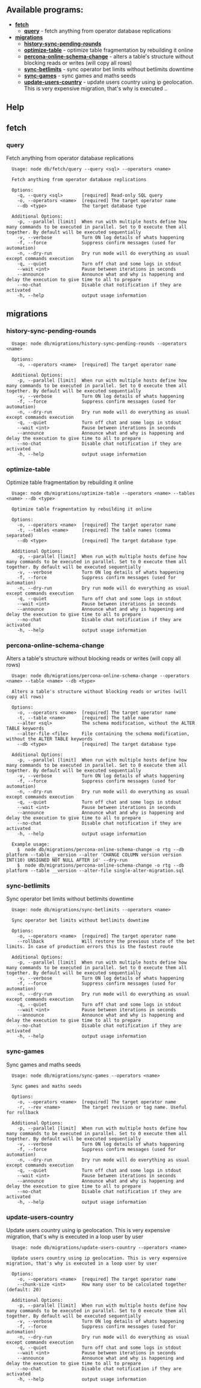 ## Available programs:

* **[fetch](#fetch)**
    * **[query](#fetch-query)** - fetch anything from operator database replications
* **[migrations](#migrations)**
    * **[history-sync-pending-rounds](#migrations-history-sync-pending-rounds)** 
    * **[optimize-table](#migrations-optimize-table)** - optimize table fragmentation by rebuilding it online
    * **[percona-online-schema-change](#migrations-percona-online-schema-change)** - alters a table&#x27;s structure without blocking reads or writes (will copy all rows)
    * **[sync-betlimits](#migrations-sync-betlimits)** - sync operator bet limits without betlimits downtime
    * **[sync-games](#migrations-sync-games)** - sync games and maths seeds
    * **[update-users-country](#migrations-update-users-country)** - update users country using ip geolocation. This is very expensive migration, that&#x27;s why is executed ..

## Help
## <a name="fetch"></a>fetch
### <a name="fetch-query"></a>query
Fetch anything from operator database replications
```
  Usage: node db/fetch/query --query <sql> --operators <name> 

  Fetch anything from operator database replications

  Options:
    -q, --query <sql>       [required] Read-only SQL query
    -o, --operators <name>  [required] The target operator name
    --db <type>             The target database type

  Additional Options:
    -p, --parallel [limit]  When run with multiple hosts define how many commands to be executed in parallel. Set to 0 execute them all together. By default will be executed sequentially
    -v, --verbose           Turn ON log details of whats happening
    -f, --force             Suppress confirm messages (used for automation)
    -n, --dry-run           Dry run mode will do everything as usual except commands execution
    -q, --quiet             Turn off chat and some logs in stdout
    --wait <int>            Pause between iterations in seconds
    --announce              Announce what and why is happening and delay the execution to give time to all to prepare
    --no-chat               Disable chat notification if they are activated
    -h, --help              output usage information
```
## <a name="migrations"></a>migrations
### <a name="migrations-history-sync-pending-rounds"></a>history-sync-pending-rounds

```
  Usage: node db/migrations/history-sync-pending-rounds --operators <name> 

  Options:
    -o, --operators <name>  [required] The target operator name

  Additional Options:
    -p, --parallel [limit]  When run with multiple hosts define how many commands to be executed in parallel. Set to 0 execute them all together. By default will be executed sequentially
    -v, --verbose           Turn ON log details of whats happening
    -f, --force             Suppress confirm messages (used for automation)
    -n, --dry-run           Dry run mode will do everything as usual except commands execution
    -q, --quiet             Turn off chat and some logs in stdout
    --wait <int>            Pause between iterations in seconds
    --announce              Announce what and why is happening and delay the execution to give time to all to prepare
    --no-chat               Disable chat notification if they are activated
    -h, --help              output usage information
```
### <a name="migrations-optimize-table"></a>optimize-table
Optimize table fragmentation by rebuilding it online
```
  Usage: node db/migrations/optimize-table --operators <name> --tables <name> --db <type> 

  Optimize table fragmentation by rebuilding it online

  Options:
    -o, --operators <name>  [required] The target operator name
    -t, --tables <name>     [required] The table names (comma separated)
    --db <type>             [required] The target database type

  Additional Options:
    -p, --parallel [limit]  When run with multiple hosts define how many commands to be executed in parallel. Set to 0 execute them all together. By default will be executed sequentially
    -v, --verbose           Turn ON log details of whats happening
    -f, --force             Suppress confirm messages (used for automation)
    -n, --dry-run           Dry run mode will do everything as usual except commands execution
    -q, --quiet             Turn off chat and some logs in stdout
    --wait <int>            Pause between iterations in seconds
    --announce              Announce what and why is happening and delay the execution to give time to all to prepare
    --no-chat               Disable chat notification if they are activated
    -h, --help              output usage information
```
### <a name="migrations-percona-online-schema-change"></a>percona-online-schema-change
Alters a table&#x27;s structure without blocking reads or writes (will copy all rows)
```
  Usage: node db/migrations/percona-online-schema-change --operators <name> --table <name> --db <type> 

  Alters a table's structure without blocking reads or writes (will copy all rows)

  Options:
    -o, --operators <name>  [required] The target operator name
    -t, --table <name>      [required] The table name
    --alter <sql>           The schema modification, without the ALTER TABLE keywords
    --alter-file <file>     File containing the schema modification, without the ALTER TABLE keywords
    --db <type>             [required] The target database type

  Additional Options:
    -p, --parallel [limit]  When run with multiple hosts define how many commands to be executed in parallel. Set to 0 execute them all together. By default will be executed sequentially
    -v, --verbose           Turn ON log details of whats happening
    -f, --force             Suppress confirm messages (used for automation)
    -n, --dry-run           Dry run mode will do everything as usual except commands execution
    -q, --quiet             Turn off chat and some logs in stdout
    --wait <int>            Pause between iterations in seconds
    --announce              Announce what and why is happening and delay the execution to give time to all to prepare
    --no-chat               Disable chat notification if they are activated
    -h, --help              output usage information

  Example usage:
    $  node db/migrations/percona-online-schema-change -o rtg --db platform --table __version --alter 'CHANGE COLUMN version version INT(10) UNSIGNED NOT NULL AFTER id' --dry-run
    $  node db/migrations/percona-online-schema-change -o rtg --db platform --table __version --alter-file single-alter-migration.sql
```
### <a name="migrations-sync-betlimits"></a>sync-betlimits
Sync operator bet limits without betlimits downtime
```
  Usage: node db/migrations/sync-betlimits --operators <name> 

  Sync operator bet limits without betlimits downtime

  Options:
    -o, --operators <name>  [required] The target operator name
    --rollback              Will restore the previous state of the bet limits. In case of production errors this is the fastest route

  Additional Options:
    -p, --parallel [limit]  When run with multiple hosts define how many commands to be executed in parallel. Set to 0 execute them all together. By default will be executed sequentially
    -v, --verbose           Turn ON log details of whats happening
    -f, --force             Suppress confirm messages (used for automation)
    -n, --dry-run           Dry run mode will do everything as usual except commands execution
    -q, --quiet             Turn off chat and some logs in stdout
    --wait <int>            Pause between iterations in seconds
    --announce              Announce what and why is happening and delay the execution to give time to all to prepare
    --no-chat               Disable chat notification if they are activated
    -h, --help              output usage information
```
### <a name="migrations-sync-games"></a>sync-games
Sync games and maths seeds
```
  Usage: node db/migrations/sync-games --operators <name> 

  Sync games and maths seeds

  Options:
    -o, --operators <name>  [required] The target operator name
    -r, --rev <name>        The target revision or tag name. Useful for rollback

  Additional Options:
    -p, --parallel [limit]  When run with multiple hosts define how many commands to be executed in parallel. Set to 0 execute them all together. By default will be executed sequentially
    -v, --verbose           Turn ON log details of whats happening
    -f, --force             Suppress confirm messages (used for automation)
    -n, --dry-run           Dry run mode will do everything as usual except commands execution
    -q, --quiet             Turn off chat and some logs in stdout
    --wait <int>            Pause between iterations in seconds
    --announce              Announce what and why is happening and delay the execution to give time to all to prepare
    --no-chat               Disable chat notification if they are activated
    -h, --help              output usage information
```
### <a name="migrations-update-users-country"></a>update-users-country
Update users country using ip geolocation. This is very expensive migration, that&#x27;s why is executed in a loop user by user
```
  Usage: node db/migrations/update-users-country --operators <name> 

  Update users country using ip geolocation. This is very expensive migration, that's why is executed in a loop user by user

  Options:
    -o, --operators <name>  [required] The target operator name
    --chunk-size <int>      How many user to be calculated together (default: 20)

  Additional Options:
    -p, --parallel [limit]  When run with multiple hosts define how many commands to be executed in parallel. Set to 0 execute them all together. By default will be executed sequentially
    -v, --verbose           Turn ON log details of whats happening
    -f, --force             Suppress confirm messages (used for automation)
    -n, --dry-run           Dry run mode will do everything as usual except commands execution
    -q, --quiet             Turn off chat and some logs in stdout
    --wait <int>            Pause between iterations in seconds
    --announce              Announce what and why is happening and delay the execution to give time to all to prepare
    --no-chat               Disable chat notification if they are activated
    -h, --help              output usage information
```
